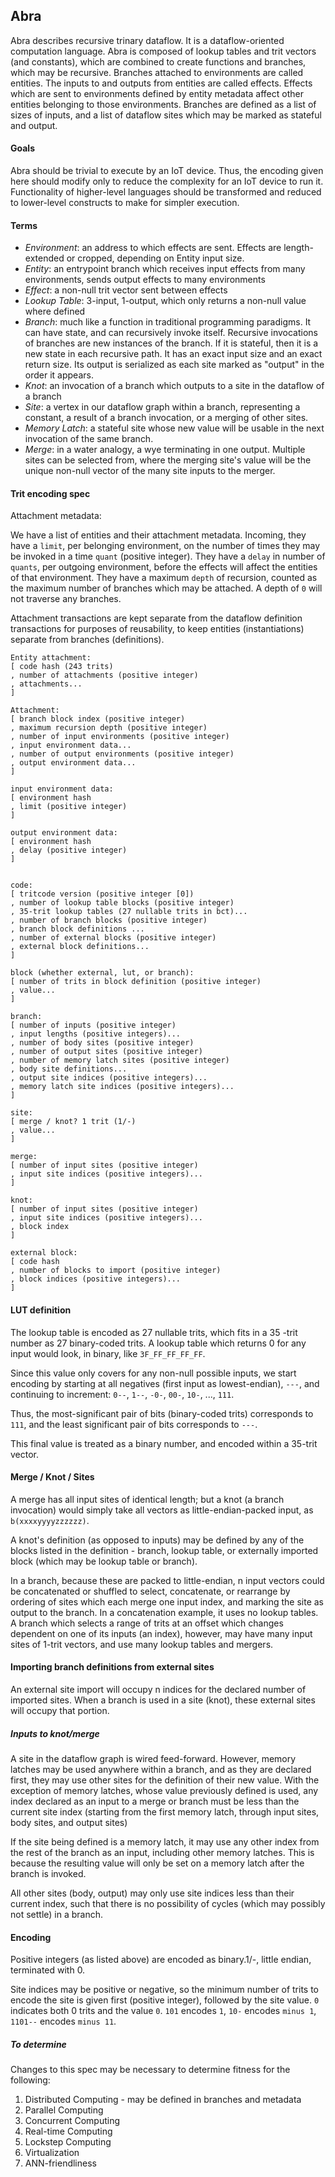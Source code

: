 
## Abra

Abra describes recursive trinary dataflow. It is a dataflow-oriented
computation language. Abra is composed of lookup tables and trit vectors
(and constants), which are combined to create functions and branches,
which may be recursive. Branches attached to environments are called
entities. The inputs to and outputs from entities are called effects.
Effects which are sent to environments defined by entity metadata affect
other entities belonging to those environments. Branches are defined as
a list of sizes of inputs, and a list of dataflow sites which may be
marked as stateful and output.

#### Goals

Abra should be trivial to execute by an IoT device. Thus, the encoding
given here should modify only to reduce the complexity for an IoT device
to run it. Functionality of higher-level languages should be transformed
and reduced to lower-level constructs to make for simpler execution.

#### Terms

 * *Environment*: an address to which effects are sent. Effects are
    length-extended or cropped, depending on Entity input size.
 * *Entity*: an entrypoint branch which receives input effects from many
    environments, sends output effects to many environments
 * *Effect*: a non-null trit vector sent between effects
 * *Lookup Table*: 3-input, 1-output, which only returns a non-null value
    where defined
 * *Branch*: much like a function in traditional programming paradigms. It
    can have state, and can recursively invoke itself. Recursive
    invocations of branches are new instances of the branch. If it is
    stateful, then it is a new state in each recursive path. It has an
    exact input size and an exact return size. Its output is serialized
    as each site marked as "output" in the order it appears.
 * *Knot*: an invocation of a branch which outputs to a site in the
    dataflow of a branch
 * *Site*: a vertex in our dataflow graph within a branch, representing a
    constant, a result of a branch invocation, or a merging of other
    sites.
 * *Memory Latch*: a stateful site whose new value will be usable in the
    next invocation of the same branch.
 * *Merge*: in a water analogy, a wye terminating in one output. Multiple
    sites can be selected from, where the merging site's value will be
    the unique non-null vector of the many site inputs to the merger.

#### Trit encoding spec

Attachment metadata:

We have a list of entities and their attachment metadata. Incoming, they
have a `limit`, per belonging environment, on the number of times they
may be invoked in a time `quant` (positive integer). They have a `delay`
in number of `quants`, per outgoing environment, before the effects will
affect the entities of that environment. They have a maximum `depth` of
recursion, counted as the maximum number of branches which may be
attached. A depth of `0` will not traverse any branches.

Attachment transactions are kept separate from the dataflow definition
transactions for purposes of reusability, to keep entities
(instantiations) separate from branches (definitions).

```
Entity attachment:
[ code hash (243 trits)
, number of attachments (positive integer)
, attachments...
]

Attachment:
[ branch block index (positive integer)
, maximum recursion depth (positive integer)
, number of input environments (positive integer)
, input environment data...
, number of output environments (positive integer)
, output environment data...
]

input environment data:
[ environment hash
, limit (positive integer)
]

output environment data:
[ environment hash
, delay (positive integer)
]


code:
[ tritcode version (positive integer [0])
, number of lookup table blocks (positive integer)
, 35-trit lookup tables (27 nullable trits in bct)...
, number of branch blocks (positive integer)
, branch block definitions ...
, number of external blocks (positive integer)
, external block definitions...
]

block (whether external, lut, or branch):
[ number of trits in block definition (positive integer)
, value...
]

branch:
[ number of inputs (positive integer)
, input lengths (positive integers)...
, number of body sites (positive integer)
, number of output sites (positive integer)
, number of memory latch sites (positive integer)
, body site definitions...
, output site indices (positive integers)...
, memory latch site indices (positive integers)...
]

site:
[ merge / knot? 1 trit (1/-)
, value...
]

merge:
[ number of input sites (positive integer)
, input site indices (positive integers)...
]

knot:
[ number of input sites (positive integer)
, input site indices (positive integers)...
, block index
]

external block:
[ code hash
, number of blocks to import (positive integer)
, block indices (positive integers)...
]
```

#### LUT definition

The lookup table is encoded as 27 nullable trits, which fits in a 35
-trit number as 27 binary-coded trits. A lookup table which returns
0 for any input would look, in binary, like `3F_FF_FF_FF_FF`.

Since this value only covers for any non-null possible inputs, we start
encoding by starting at all negatives (first input as lowest-endian),
`---`, and continuing to increment: `0--`, `1--`, `-0-`, `00-`, `10-`,
..., `111`.

Thus, the most-significant pair of bits (binary-coded trits) corresponds
to `111`, and the least significant pair of bits corresponds to `---`.

This final value is treated as a binary number, and encoded within a
35-trit vector.

#### Merge / Knot / Sites

A merge has all input sites of identical length; but a knot (a branch
invocation) would simply take all vectors as little-endian-packed input,
as `b(xxxxyyyyzzzzzz)`.

A knot's definition (as opposed to inputs) may be defined by any of the
blocks listed in the definition - branch, lookup table, or externally
imported block (which may be lookup table or branch).

In a branch, because these are packed to little-endian, n input vectors
could be concatenated or shuffled to select, concatenate, or rearrange
by ordering of sites which each merge one input index, and marking the
site as output to the branch. In a concatenation example, it uses no
lookup tables. A branch which selects a range of trits at an offset
which changes dependent on one of its inputs (an index), however, may
have many input sites of 1-trit vectors, and use many lookup tables and
mergers.

#### Importing branch definitions from external sites

An external site import will occupy n indices for the declared number of
imported sites. When a branch is used in a site (knot), these external
sites will occupy that portion.

##### Inputs to knot/merge

A site in the dataflow graph is wired feed-forward. However, memory
latches may be used anywhere within a branch, and as they are declared
first, they may use other sites for the definition of their new value.
With the exception of memory latches, whose value previously defined is
used, any index declared as an input to a merge or branch must be less
than the current site index (starting from the first memory latch,
through input sites, body sites, and output sites)

If the site being defined is a memory latch, it may use any other index
from the rest of the branch as an input, including other memory latches.
This is because the resulting value will only be set on a memory latch
after the branch is invoked.

All other sites (body, output) may only use site indices less than their
current index, such that there is no possibility of cycles (which may
possibly not settle) in a branch.

#### Encoding
Positive integers (as listed above) are encoded as binary.1/-, little
endian, terminated with 0.

Site indices may be positive or negative, so the minimum number of trits
to encode the site is given first (positive integer), followed by the
site value. `0` indicates both 0 trits and the value `0`. `101` encodes
`1`, `10-` encodes `minus 1`, `1101--` encodes `minus 11`.

##### To determine
Changes to this spec may be necessary to determine fitness for the
following:

1. Distributed Computing - may be defined in branches and metadata
2. Parallel Computing
3. Concurrent Computing
4. Real-time Computing
5. Lockstep Computing
6. Virtualization
7. ANN-friendliness

